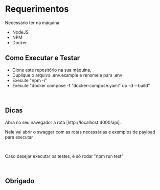 <!-- README -->
<div class="top"/>

<!-- PROJECT INFO -->

# Requerimentos

Necessário ter na máquina:

- NodeJS
- NPM
- Docker

## Como Executar e Testar

- Clone este repositório na sua máquina, 
- Duplique o arquivo .env.example e renomeie para .env
- Execute "npm -i"
- Execute "docker compose -f "docker-compose.yaml" up -d --build"

<br/>

## Dicas

Abra no seu navegador a rota [http://localhost:4000/api].

Nele vai abrir o swagger com as rotas necessárias e exemplos de payload para executar

<br/>

Caso desejar executar os testes, é só rodar "npm run test"

<br/>

## Obrigado
